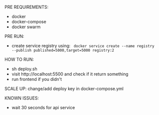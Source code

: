 PRE REQUIREMENTS:
- docker
- docker-compose
- docker swarm

PRE RUN:
- create service registry using: ` docker service create --name registry --publish published=5000,target=5000 registry:2`

HOW TO RUN:
- sh deploy.sh
- visit http://localhost:5500 and check if it return something
- run frontend if you didn't

SCALE UP:
change/add deploy key in docker-compose.yml

KNOWN ISSUES:
- wait 30 seconds for api service